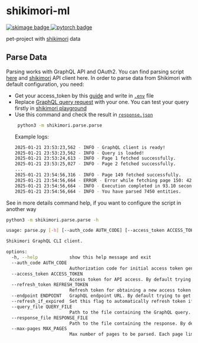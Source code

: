 # shikimori-ml

<div id="stack badges">
    <a href="https://docs.python.org/3/index.html">
        <img src="https://img.shields.io/badge/python-61ca9a?style=for-the-badge&logo=python&logoColor=white" alt="skimage badge"/>
    </a>
    <a href="https://gql.readthedocs.io/en/latest/intro.html">
        <img src="https://img.shields.io/badge/GraphQL-CB2C31?style=for-the-badge&logoColor=white" alt="pytorch badge"/>
    </a>
</div>

pet-project with [shikimori](https://shikimori.one/) data 

## Parse Data
Parsing works with GraphQL API and OAuth2. You can find parsing script [here](shikimori/parse/parse.py) and [shikimori](shikimori/graphql/graphql_client.py) API client here.
In order to parse data from Shikimori with default configuration, you need:

- Get your access_token by this [guide](https://shikimori.one/oauth?oauth_application_id=15&authorization_code=32yz1tIvXUoxxbFBai_IsF9-QHb4aTXE-fYrrUu9MgE#step_2) and write in [`.env`](.env) file
- Replace [GraphQL query request](shikimori/parse/query.txt) with your one. You can test your query firstly in [shikimori playground](https://shikimori.one/api/doc/graphql)
- Use this command and check the result in [`response.json`](shikimori/parse/response.json)
   ```sh
    python3 -m shikimori.parse.parse
    ```
   Example logs:
   ```sh
   2025-01-21 23:53:23,562 - INFO - GraphQL client is ready!
   2025-01-21 23:53:23,562 - INFO - Query is loaded!
   2025-01-21 23:53:24,613 - INFO - Page 1 fetched successfully.
   2025-01-21 23:53:25,027 - INFO - Page 2 fetched successfully.
   ...
   2025-01-21 23:54:56,316 - INFO - Page 149 fetched successfully.
   2025-01-21 23:54:56,664 - ERROR - Error while fetching page 150: 429, message='Too Many Requests', url='https://shikimori.one/api/graphql'
   2025-01-21 23:54:56,664 - INFO - Execution completed in 93.10 seconds
   2025-01-21 23:54:56,664 - INFO - You have parsed 7450 entities.
   ```
   
See in more details command help, if you want to configure the script in another way
```sh
python3 -m shikimori.parse.parse -h

usage: parse.py [-h] [--auth_code AUTH_CODE] [--access_token ACCESS_TOKEN] [--refresh_token REFRESH_TOKEN] [--endpoint ENDPOINT] [--refresh_if_expired] [--query_file QUERY_FILE] [--response_file RESPONSE_FILE] [--max-pages MAX_PAGES]

Shikimori GraphQL CLI client.

options:
  -h, --help            show this help message and exit
  --auth_code AUTH_CODE
                        Authorization code for initial access token generation. By default trying to get from .env file
  --access_token ACCESS_TOKEN
                        Access token for API access. By default trying to get from .env file
  --refresh_token REFRESH_TOKEN
                        Refresh token for obtaining a new access token. By default trying to get from .env file
  --endpoint ENDPOINT   GraphQL endpoint URL. By default trying to get from .env file
  --refresh_if_expired  Set this flag to automatically refresh token if expired.
  --query_file QUERY_FILE
                        Path to the file containing the GraphQL query. By default is shikiromir/parse/query.txt
  --response_file RESPONSE_FILE
                        Path to the file containing the response. By default is shikimori/parse/response.json
  --max-pages MAX_PAGES
                        Max number of pages to be parsed. Each page limit is about 50 entities. By default is int(10_000/50)
```